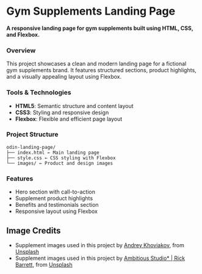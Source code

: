 # Gym Supplements Landing Page

**A responsive landing page for gym supplements built using HTML, CSS, and Flexbox.**

### Overview
This project showcases a clean and modern landing page for a fictional gym supplements brand. It features structured sections, product highlights, and a visually appealing layout using Flexbox.

### Tools & Technologies
- **HTML5**: Semantic structure and content layout  
- **CSS3**: Styling and responsive design  
- **Flexbox**: Flexible and efficient page layout  

### Project Structure
```plaintext
odin-landing-page/
├── index.html ← Main landing page
├── style.css ← CSS styling with Flexbox
└── images/ ← Product and design images
```

### Features
- Hero section with call-to-action
- Supplement product highlights
- Benefits and testimonials section
- Responsive layout using Flexbox

## Image Credits
- Supplement images used in this project by [Andrey Khoviakov](https://unsplash.com/@khoviakov), from [Unsplash](https://unsplash.com/)
- Supplement images used in this project by [Ambitious Studio* | Rick Barrett](https://unsplash.com/@weareambitious), from [Unsplash](https://unsplash.com/)



